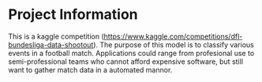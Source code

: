 # Project Information

This is a kaggle competition (https://www.kaggle.com/competitions/dfl-bundesliga-data-shootout). The purpose of this model is to  classify various events in a football match. Applications could range from profesional use to semi-professional teams who cannot afford expensive software, but still want to gather match data in a automated mannor.